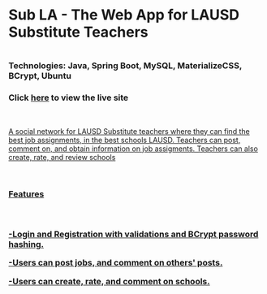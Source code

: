 <h1>Sub LA - The Web App for LAUSD Substitute Teachers <h1>
<h3>Technologies: Java, Spring Boot, MySQL, MaterializeCSS, BCrypt, Ubuntu <h3>
  <h3>Click <a href="http://3.19.59.165/">here</a> to view the live site <a href="http://www.eastlayouth.com/"></h3>
  <br>
<p> A social network for LAUSD Substitute teachers where they can find the best job assignments, in the best schools LAUSD. Teachers can post, comment on, and obtain information on job assigments. Teachers can also create, rate, and review schools <p>
<br>
<h3>Features<h3>
  <br>
<p>-Login and Registration with validations and BCrypt password hashing.<p>
<p>-Users can post jobs, and comment on others' posts.<p>
<p>-Users can create, rate, and comment on schools.<p>
